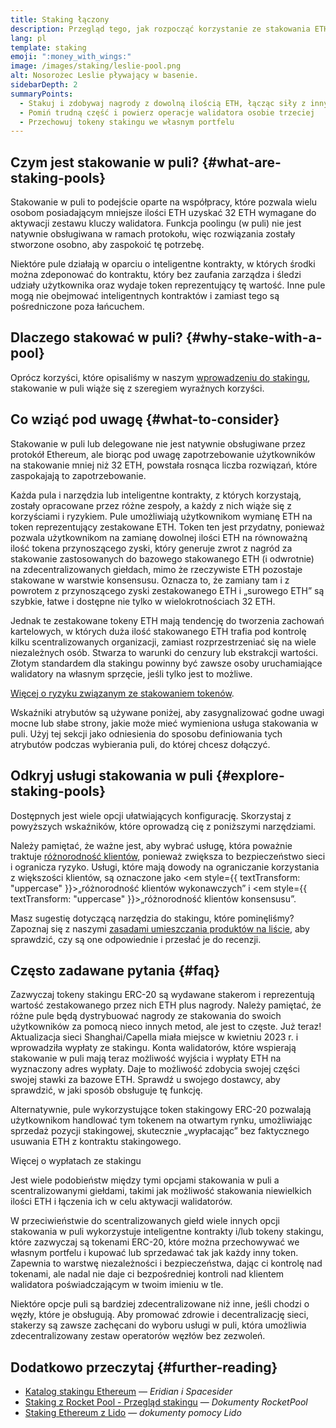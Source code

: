 ```yaml
---
title: Staking łączony
description: Przegląd tego, jak rozpocząć korzystanie ze stakowania ETH w puli
lang: pl
template: staking
emoji: ":money_with_wings:"
image: /images/staking/leslie-pool.png
alt: Nosorożec Leslie pływający w basenie.
sidebarDepth: 2
summaryPoints:
  - Stakuj i zdobywaj nagrody z dowolną ilością ETH, łącząc siły z innymi
  - Pomiń trudną część i powierz operacje walidatora osobie trzeciej
  - Przechowuj tokeny stakingu we własnym portfelu
---
```


## Czym jest stakowanie w puli? {#what-are-staking-pools}

Stakowanie w puli to podejście oparte na współpracy, które pozwala wielu osobom posiadającym mniejsze ilości ETH uzyskać 32 ETH wymagane do aktywacji zestawu kluczy walidatora. Funkcja poolingu (w puli) nie jest natywnie obsługiwana w ramach protokołu, więc rozwiązania zostały stworzone osobno, aby zaspokoić tę potrzebę.

Niektóre pule działają w oparciu o inteligentne kontrakty, w których środki można zdeponować do kontraktu, który bez zaufania zarządza i śledzi udziały użytkownika oraz wydaje token reprezentujący tę wartość. Inne pule mogą nie obejmować inteligentnych kontraktów i zamiast tego są pośredniczone poza łańcuchem.

## Dlaczego stakować w puli? {#why-stake-with-a-pool}

Oprócz korzyści, które opisaliśmy w naszym [wprowadzeniu do stakingu](/staking/), stakowanie w puli wiąże się z szeregiem wyraźnych korzyści.

<CardGrid>
  <Card title="Niska bariera wejścia" emoji="🐟" description="Not a whale? No problem. Most staking pools let you stake virtually any amount of ETH by joining forces with other stakers, unlike staking solo which requires 32 ETH." />
  <Card title="Stakuj już dzisiaj" emoji=":stopwatch:" description="Staking with a pool is as easy as a token swap. No need to worry about hardware setup and node maintenance. Pools allow you to deposit your ETH which enables node operators to run validators. Rewards are then distributed to contributors minus a fee for node operations." />
  <Card title="Tokeny stakingu" emoji=":droplet:" description="Many staking pools provide a token that represents a claim on your staked ETH and the rewards it generates. This allows you to make use of your staked ETH, e.g. as collateral in DeFi applications." />
</CardGrid>

<StakingComparison page="pools" />

## Co wziąć pod uwagę {#what-to-consider}

Stakowanie w puli lub delegowane nie jest natywnie obsługiwane przez protokół Ethereum, ale biorąc pod uwagę zapotrzebowanie użytkowników na stakowanie mniej niż 32 ETH, powstała rosnąca liczba rozwiązań, które zaspokajają to zapotrzebowanie.

Każda pula i narzędzia lub inteligentne kontrakty, z których korzystają, zostały opracowane przez różne zespoły, a każdy z nich wiąże się z korzyściami i ryzykiem. Pule umożliwiają użytkownikom wymianę ETH na token reprezentujący zestakowane ETH. Token ten jest przydatny, ponieważ pozwala użytkownikom na zamianę dowolnej ilości ETH na równoważną ilość tokena przynoszącego zyski, który generuje zwrot z nagród za stakowanie zastosowanych do bazowego stakowanego ETH (i odwrotnie) na zdecentralizowanych giełdach, mimo że rzeczywiste ETH pozostaje stakowane w warstwie konsensusu. Oznacza to, że zamiany tam i z powrotem z przynoszącego zyski zestakowanego ETH i „surowego ETH” są szybkie, łatwe i dostępne nie tylko w wielokrotnościach 32 ETH.

Jednak te zestakowane tokeny ETH mają tendencję do tworzenia zachowań kartelowych, w których duża ilość stakowanego ETH trafia pod kontrolę kilku scentralizowanych organizacji, zamiast rozprzestrzeniać się na wiele niezależnych osób. Stwarza to warunki do cenzury lub ekstrakcji wartości. Złotym standardem dla stakingu powinny być zawsze osoby uruchamiające walidatory na własnym sprzęcie, jeśli tylko jest to możliwe.

[Więcej o ryzyku związanym ze stakowaniem tokenów](https://notes.ethereum.org/@djrtwo/risks-of-lsd).

Wskaźniki atrybutów są używane poniżej, aby zasygnalizować godne uwagi mocne lub słabe strony, jakie może mieć wymieniona usługa stakowania w puli. Użyj tej sekcji jako odniesienia do sposobu definiowania tych atrybutów podczas wybierania puli, do której chcesz dołączyć.

<StakingConsiderations page="pools" />

## Odkryj usługi stakowania w puli {#explore-staking-pools}

Dostępnych jest wiele opcji ułatwiających konfigurację. Skorzystaj z powyższych wskaźników, które oprowadzą cię z poniższymi narzędziami.

<ProductDisclaimer />

<StakingProductsCardGrid category="pools" />

Należy pamiętać, że ważne jest, aby wybrać usługę, która poważnie traktuje [różnorodność klientów](/developers/docs/nodes-and-clients/client-diversity/), ponieważ zwiększa to bezpieczeństwo sieci i ogranicza ryzyko. Usługi, które mają dowody na ograniczanie korzystania z większości klientów, są oznaczone jako <em style={{ textTransform: "uppercase" }}>„różnorodność klientów wykonawczych”</em> i <em style={{ textTransform: "uppercase" }}>„różnorodność klientów konsensusu”.</em>

Masz sugestię dotyczącą narzędzia do stakingu, które pominęliśmy? Zapoznaj się z naszymi [zasadami umieszczania produktów na liście](/contributing/adding-staking-products/), aby sprawdzić, czy są one odpowiednie i przesłać je do recenzji.

## Często zadawane pytania {#faq}

<ExpandableCard title="Jak mogę zdobyć nagrody?">
Zazwyczaj tokeny stakingu ERC-20 są wydawane stakerom i reprezentują wartość zestakowanego przez nich ETH plus nagrody. Należy pamiętać, że różne pule będą dystrybuować nagrody ze stakowania do swoich użytkowników za pomocą nieco innych metod, ale jest to częste.
</ExpandableCard>

<ExpandableCard title="Kiedy mogę wypłacić swoją stawkę?">
Już teraz! Aktualizacja sieci Shanghai/Capella miała miejsce w kwietniu 2023 r. i wprowadziła wypłaty ze stakingu. Konta walidatorów, które wspierają stakowanie w puli mają teraz możliwość wyjścia i wypłaty ETH na wyznaczony adres wypłaty. Daje to możliwość zdobycia swojej części swojej stawki za bazowe ETH. Sprawdź u swojego dostawcy, aby sprawdzić, w jaki sposób obsługuje tę funkcję.

Alternatywnie, pule wykorzystujące token stakingowy ERC-20 pozwalają użytkownikom handlować tym tokenem na otwartym rynku, umożliwiając sprzedaż pozycji stakingowej, skutecznie „wypłacając” bez faktycznego usuwania ETH z kontraktu stakingowego.

<ButtonLink to="/staking/withdrawals/">Więcej o wypłatach ze stakingu</ButtonLink>
</ExpandableCard>

<ExpandableCard title="Czy różni się to od stakowania z moją giełdą?">
Jest wiele podobieństw między tymi opcjami stakowania w puli a scentralizowanymi giełdami, takimi jak możliwość stakowania niewielkich ilości ETH i łączenia ich w celu aktywacji walidatorów.

W przeciwieństwie do scentralizowanych giełd wiele innych opcji stakowania w puli wykorzystuje inteligentne kontrakty i/lub tokeny stakingu, które zazwyczaj są tokenami ERC-20, które można przechowywać we własnym portfelu i kupować lub sprzedawać tak jak każdy inny token. Zapewnia to warstwę niezależności i bezpieczeństwa, dając ci kontrolę nad tokenami, ale nadal nie daje ci bezpośredniej kontroli nad klientem walidatora poświadczającym w twoim imieniu w tle.

Niektóre opcje puli są bardziej zdecentralizowane niż inne, jeśli chodzi o węzły, które je obsługują. Aby promować zdrowie i decentralizację sieci, stakerzy są zawsze zachęcani do wyboru usługi w puli, która umożliwia zdecentralizowany zestaw operatorów węzłów bez zezwoleń.
</ExpandableCard>

## Dodatkowo przeczytaj {#further-reading}

- [Katalog stakingu Ethereum](https://www.staking.directory/) — _Eridian i Spacesider_
- [Staking z Rocket Pool - Przegląd stakingu](https://docs.rocketpool.net/guides/staking/overview.html) — _Dokumenty RocketPool_
- [Staking Ethereum z Lido](https://help.lido.fi/en/collections/2947324-staking-ethereum-with-lido) — _dokumenty pomocy Lido_
